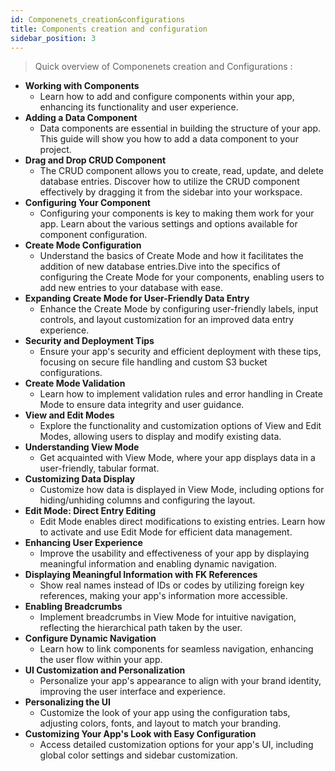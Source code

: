 ```yaml
---
id: Componenets_creation&configurations
title: Components creation and configuration
sidebar_position: 3
---
```


> Quick overview of Componenets creation and Configurations : 
-   **Working with Components**  
    - Learn how to add and configure components within your app, enhancing its functionality and user experience.
-   **Adding a Data Component** 
    - Data components are essential in building the structure of your app. This guide will show you how to add a data component to your project.
-   **Drag and Drop CRUD Component** 
    - The CRUD component allows you to create, read, update, and delete database entries. Discover how to utilize the CRUD component effectively by dragging it from the sidebar into your workspace.
-   **Configuring Your Component** 
    - Configuring your components is key to making them work for your app. Learn about the various settings and options available for component configuration.
-   **Create Mode Configuration** 
    - Understand the basics of Create Mode and how it facilitates the addition of new database entries.Dive into the specifics of configuring the Create Mode for your components, enabling users to add new entries to your database with ease.
-   **Expanding Create Mode for User-Friendly Data Entry** 
    - Enhance the Create Mode by configuring user-friendly labels, input controls, and layout customization for an improved data entry experience.
-   **Security and Deployment Tips**
    - Ensure your app's security and efficient deployment with these tips, focusing on secure file handling and custom S3 bucket configurations.
-   **Create Mode Validation**
    - Learn how to implement validation rules and error handling in Create Mode to ensure data integrity and user guidance.
-   **View and Edit Modes**
    - Explore the functionality and customization options of View and Edit Modes, allowing users to display and modify existing data.
-   **Understanding View Mode**
    - Get acquainted with View Mode, where your app displays data in a user-friendly, tabular format.
-   **Customizing Data Display**
    - Customize how data is displayed in View Mode, including options for hiding/unhiding columns and configuring the layout.
-   **Edit Mode: Direct Entry Editing**
    - Edit Mode enables direct modifications to existing entries. Learn how to activate and use Edit Mode for efficient data management.
-   **Enhancing User Experience**
    - Improve the usability and effectiveness of your app by displaying meaningful information and enabling dynamic navigation.
-   **Displaying Meaningful Information with FK References**
    - Show real names instead of IDs or codes by utilizing foreign key references, making your app's information more accessible.
-   **Enabling Breadcrumbs**
    - Implement breadcrumbs in View Mode for intuitive navigation, reflecting the hierarchical path taken by the user.
-   **Configure Dynamic Navigation**
    - Learn how to link components for seamless navigation, enhancing the user flow within your app.
-   **UI Customization and Personalization**
    - Personalize your app's appearance to align with your brand identity, improving the user interface and experience.
-   **Personalizing the UI**
    - Customize the look of your app using the configuration tabs, adjusting colors, fonts, and layout to match your branding.
-   **Customizing Your App's Look with Easy Configuration**
    - Access detailed customization options for your app's UI, including global color settings and sidebar customization.